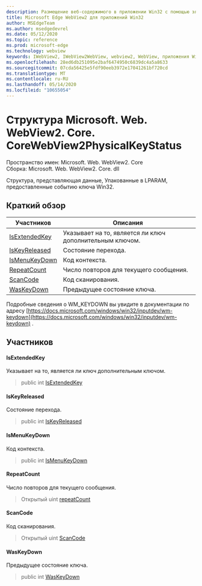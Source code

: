 ```yaml
---
description: Размещение веб-содержимого в приложении Win32 с помощью элемента управления Microsoft Edge WebView2
title: Microsoft Edge WebView2 для приложений Win32
author: MSEdgeTeam
ms.author: msedgedevrel
ms.date: 05/12/2020
ms.topic: reference
ms.prod: microsoft-edge
ms.technology: webview
keywords: IWebView2, IWebView2WebView, webview2, WebView, приложения Win32, Win32, EDGE, ICoreWebView2, ICoreWebView2Controller, элемент управления "веб-браузер", HTML Edge
ms.openlocfilehash: 28ed6db251095e2baf6474950c6839dc4a5a8633
ms.sourcegitcommit: 07cda56425e5fdf90eeb3972e17041261bf720cd
ms.translationtype: MT
ms.contentlocale: ru-RU
ms.lasthandoff: 05/14/2020
ms.locfileid: "10655054"
---
```

# Структура Microsoft. Web. WebView2. Core. CoreWebView2PhysicalKeyStatus 

Пространство имен: Microsoft. Web. WebView2. Core \
Сборка: Microsoft. Web. WebView2. Core. dll

Структура, представляющая данные, Упакованные в LPARAM, предоставленные событию ключа Win32.

## Краткий обзор

 Участников                        | Описания
--------------------------------|---------------------------------------------
[IsExtendedKey](#isextendedkey) | Указывает на то, является ли ключ дополнительным ключом.
[IsKeyReleased](#iskeyreleased) | Состояние перехода.
[IsMenuKeyDown](#ismenukeydown) | Код контекста.
[RepeatCount](#repeatcount) | Число повторов для текущего сообщения.
[ScanCode](#scancode) | Код сканирования.
[WasKeyDown](#waskeydown) | Предыдущее состояние ключа.

Подробные сведения о WM_KEYDOWN вы увидите в документации по адресу [https://docs.microsoft.com/windows/win32/inputdev/wm-keydown](https://docs.microsoft.com/windows/win32/inputdev/wm-keydown) .

## Участников

#### IsExtendedKey 

Указывает на то, является ли ключ дополнительным ключом.

> public int [IsExtendedKey](#isextendedkey)

#### IsKeyReleased 

Состояние перехода.

> public int [IsKeyReleased](#iskeyreleased)

#### IsMenuKeyDown 

Код контекста.

> public int [IsMenuKeyDown](#ismenukeydown)

#### RepeatCount 

Число повторов для текущего сообщения.

> Открытый uint [repeatCount](#repeatcount)

#### ScanCode 

Код сканирования.

> Открытый uint [ScanCode](#scancode)

#### WasKeyDown 

Предыдущее состояние ключа.

> public int [WasKeyDown](#waskeydown)

